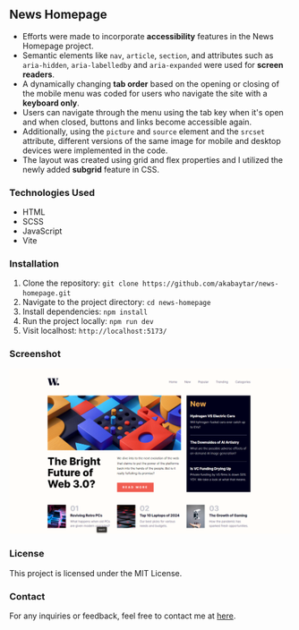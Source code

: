 ## News Homepage

- Efforts were made to incorporate **accessibility** features in the News Homepage project.
- Semantic elements like `nav`, `article`, `section`, and attributes such as `aria-hidden`, `aria-labelledby` and `aria-expanded` were used for **screen readers**.
- A dynamically changing **tab order** based on the opening or closing of the mobile menu was coded for users who navigate the site with a **keyboard only**.
- Users can navigate through the menu using the tab key when it's open and when closed, buttons and links become accessible again.
- Additionally, using the `picture` and `source` element and the `srcset` attribute, different versions of the same image for mobile and desktop devices were implemented in the code.
- The layout was created using grid and flex properties and I utilized the newly added **subgrid** feature in CSS.

### Technologies Used

- HTML
- SCSS
- JavaScript
- Vite

### Installation

1. Clone the repository:
   `git clone https://github.com/akabaytar/news-homepage.git`
2. Navigate to the project directory:
   `cd news-homepage`
3. Install dependencies:
   `npm install`
4. Run the project locally:
   `npm run dev`
5. Visit localhost:
   `http://localhost:5173/`

### Screenshot

![Screenshot](/public/screenshot.png)

### License

This project is licensed under the MIT License.

### Contact

For any inquiries or feedback, feel free to contact me at [here](mailto:contact@burakbilgili.co.uk).
